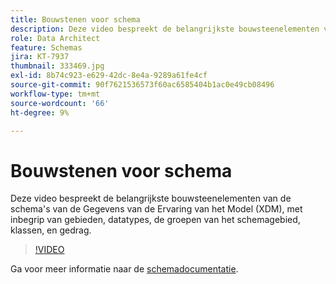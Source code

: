 ```yaml
---
title: Bouwstenen voor schema
description: Deze video bespreekt de belangrijkste bouwsteenelementen van de schema's van de Gegevens van de Ervaring van het Model (XDM), met inbegrip van gebieden, datatypes, de groepen van het schemagebied, klassen, en gedrag.
role: Data Architect
feature: Schemas
jira: KT-7937
thumbnail: 333469.jpg
exl-id: 8b74c923-e629-42dc-8e4a-9289a61fe4cf
source-git-commit: 90f7621536573f60ac6585404b1ac0e49cb08496
workflow-type: tm+mt
source-wordcount: '66'
ht-degree: 9%

---
```


# Bouwstenen voor schema

Deze video bespreekt de belangrijkste bouwsteenelementen van de schema&#39;s van de Gegevens van de Ervaring van het Model (XDM), met inbegrip van gebieden, datatypes, de groepen van het schemagebied, klassen, en gedrag.

>[!VIDEO](https://video.tv.adobe.com/v/333469?quality=12&learn=on)

Ga voor meer informatie naar de [schemadocumentatie](https://experienceleague.adobe.com/docs/experience-platform/xdm/home.html?lang=nl).
